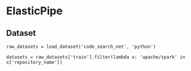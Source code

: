 # ElasticPipe
## Dataset
```raw_datasets = load_dataset('code_search_net', 'python')```

```datasets = raw_datasets['train'].filter(lambda x: 'apache/spark' in x['repository_name'])```
